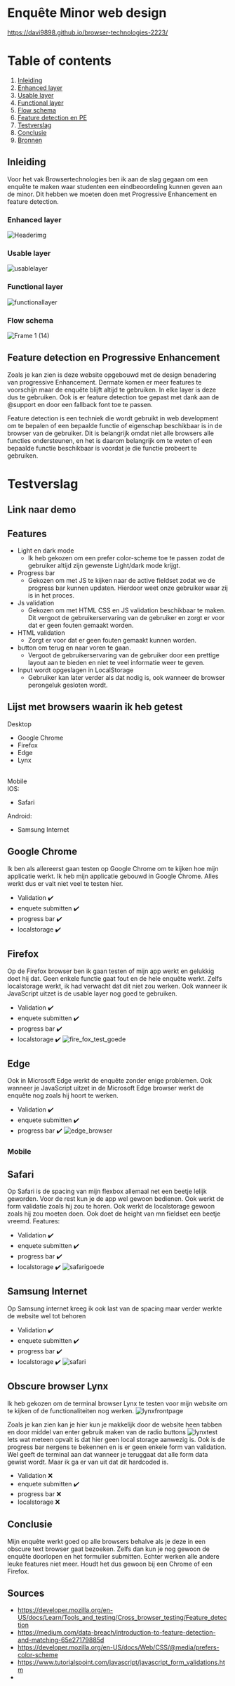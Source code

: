 # Enquête Minor web design 
https://davi9898.github.io/browser-technologies-2223/

# Table of contents
1. [Inleiding](#introduction)
2. [Enhanced layer](#paragraph1)
3. [Usable layer](#paragraph2)
4. [Functional layer](#paragraph3)
5. [Flow schema](#paragraph4)
6. [Feature detection en PE](#paragraph5)
7. [Testverslag](#paragraph6)
8. [Conclusie](#pargraph7)
9. [Bronnen](#pargraph8)

## Inleiding <a name="introduction"></a>
Voor het vak Browsertechnologies ben ik aan de slag gegaan om een enquête te maken waar studenten een eindbeoordeling kunnen geven aan de minor. Dit hebben we moeten doen met Progressive Enhancement en feature detection.
### Enhanced layer <a name="paragraph1"></a>
![Headerimg](https://user-images.githubusercontent.com/76910947/230207526-948bc258-4d88-4d42-8072-9d8701835038.png)
### Usable layer <a name="paragraph2"></a>
![usablelayer](https://user-images.githubusercontent.com/76910947/230208130-39f0667a-cd99-4ae5-b90e-5ddd85787c56.png)
### Functional layer <a name="paragraph3"></a>
![functionallayer](https://user-images.githubusercontent.com/76910947/230208322-a676bb26-73a1-4fa4-9494-4bd970b7a2cf.png)
### Flow schema <a name="paragraph4"></a>
![Frame 1 (14)](https://user-images.githubusercontent.com/76910947/230213271-f0b59808-c572-42aa-9956-2f997412a522.png)

## Feature detection en Progressive Enhancement <a name="paragraph5"></a>
Zoals je kan zien is deze website opgebouwd met de design benadering van progressive Enhancement. Dermate komen er meer features te voorschijn maar de enquête blijft altijd te gebruiken. In elke layer is deze dus te gebruiken. Ook is er feature detection toe gepast met dank aan de @support en door een fallback font toe te passen. 

Feature detection is een techniek die wordt gebruikt in web development om te bepalen of een bepaalde functie of eigenschap beschikbaar is in de browser van de gebruiker. Dit is belangrijk omdat niet alle browsers alle functies ondersteunen, en het is daarom belangrijk om te weten of een bepaalde functie beschikbaar is voordat je die functie probeert te gebruiken.

# Testverslag <a name="paragraph6"></a>

## Link naar demo

## Features
* Light en dark mode
  * Ik heb gekozen om een prefer color-scheme toe te passen zodat de gebruiker altijd zijn gewenste Light/dark mode krijgt.
* Progress bar
  * Gekozen om met JS te kijken naar de active fieldset zodat we de progress bar kunnen updaten. Hierdoor weet onze gebruiker waar zij is in het proces.
* Js validation
  * Gekozen om met HTML CSS en JS validation beschikbaar te maken. Dit vergoot de gebruikerservaring van de gebruiker en zorgt er voor dat er geen fouten gemaakt worden.
* HTML validation
  * Zorgt er voor dat er geen fouten gemaakt kunnen worden.
* button om terug en naar voren te gaan.
  * Vergoot de gebruikerservaring van de gebruiker door een prettige layout aan te bieden en niet te veel informatie weer te geven.
* Input wordt opgeslagen in LocalStorage
  * Gebruiker kan later verder als dat nodig is, ook wanneer de browser perongeluk gesloten wordt.


## Lijst met browsers waarin ik heb getest
Desktop
* Google Chrome
* Firefox
* Edge
* Lynx
<br>
Mobile<br>
IOS:

* Safari

Android:
* Samsung Internet

## Google Chrome
Ik ben als allereerst gaan testen op Google Chrome om te kijken hoe mijn applicatie werkt. Ik heb mijn applicatie gebouwd in Google Chrome. Alles werkt dus er valt niet veel te testen hier.
* Validation ✔️
* enquete submitten ✔️
* progress bar ✔️
* localstorage ✔️

## Firefox
Op de Firefox browser ben ik gaan testen of mijn app werkt en gelukkig doet hij dat. Geen enkele functie gaat fout en de hele enquête werkt. Zelfs localstorage werkt, ik had verwacht dat dit niet zou werken. Ook wanneer ik JavaScript uitzet is de usable layer nog goed te gebruiken.
* Validation ✔️
* enquete submitten ✔️
* progress bar ✔️
* localstorage ✔️
![fire_fox_test_goede](https://user-images.githubusercontent.com/76910947/230218774-a739fb24-302f-482b-9a94-094c49674adf.png)

## Edge
Ook in Microsoft Edge werkt de enquête zonder enige problemen. Ook wanneer je JavaScript uitzet in de Microsoft Edge browser werkt de enquête nog zoals hij hoort te werken.
* Validation ✔️
* enquete submitten ✔️
* progress bar ✔️
![edge_browser](https://user-images.githubusercontent.com/76910947/230223231-194fc9b3-09ae-45e1-97b6-73d8a7d7d107.png)

### Mobile

## Safari
Op Safari is de spacing van mijn flexbox allemaal net een beetje lelijk geworden. Voor de rest kun je de app wel gewoon bedienen. Ook werkt de form validatie zoals hij zou te horen. Ook werkt de localstorage gewoon zoals hij zou moeten doen. Ook doet de height van mn fieldset een beetje vreemd. 
Features: 
* Validation ✔️
* enquete submitten ✔️
* progress bar ✔️
* localstorage ✔️
![safarigoede](https://user-images.githubusercontent.com/76910947/230223794-c74f3d8b-ae5d-44c3-a8d6-4e7c7e63e6c6.jpg)

## Samsung Internet
Op Samsung internet kreeg ik ook last van de spacing maar verder werkte de website wel tot behoren
* Validation ✔️
* enquete submitten ✔️
* progress bar ✔️
* localstorage ✔️
![safari](https://user-images.githubusercontent.com/76910947/230223469-ec162788-333e-4137-900f-6564fa5d99b0.jpg)

## Obscure browser Lynx
Ik heb gekozen om de terminal browser Lynx te testen voor mijn website om te kijken of de functionaliteiten nog werken.
![lynxfrontpage](https://user-images.githubusercontent.com/76910947/230227027-a3d43d53-a51a-465c-ae8c-8674c7c1f4cc.png)

Zoals je kan zien kan je hier kun je makkelijk door de website heen tabben en door middel van enter gebruik maken van de radio buttons
![lynxtest](https://user-images.githubusercontent.com/76910947/230225597-df044f7e-5340-4f62-9a1a-89aa666a638f.png)
Iets wat meteen opvalt is dat hier geen local storage aanwezig is. Ook is de progress bar nergens te bekennen en is er geen enkele form van validation. Wel geeft de terminal aan dat wanneer je teruggaat dat alle form data gewist wordt. Maar ik ga er van uit dat dit hardcoded is.
* Validation ❌
* enquete submitten ✔️
* progress bar ❌
* localstorage ❌

## Conclusie <a name="paragraph7"></a>
Mijn enquête werkt goed op alle browsers behalve als je deze in een obscure text browser gaat bezoeken. Zelfs dan kun je nog gewoon de enquête doorlopen en het formulier submitten. Echter werken alle andere leuke features niet meer. Houdt het dus gewoon bij een Chrome of een Firefox.

## Sources <a name="paragraph8"></a>
* https://developer.mozilla.org/en-US/docs/Learn/Tools_and_testing/Cross_browser_testing/Feature_detection
* https://medium.com/data-breach/introduction-to-feature-detection-and-matching-65e27179885d
* https://developer.mozilla.org/en-US/docs/Web/CSS/@media/prefers-color-scheme
* https://www.tutorialspoint.com/javascript/javascript_form_validations.htm
* 
